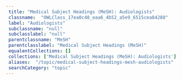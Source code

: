 ```yaml
--- 
 title: "Medical Subject Headings (MeSH): Audiologists" 
 classname:  "OWLClass_17ea0c48_eaa6_4b52_a5e9_6515cea84288" 
 label: "Audiologists" 
 subclassname: "null" 
 subclasslabel: "null" 
 parentclassname: "MeSH" 
 parentclasslabel: "Medical Subject Headings (MeSH)" 
 equalentCollections: [] 
 collections: ['Medical Subject Headings (MeSH): Audiologists']
 aliases:  "/topic/medical-subject-headings-mesh-audiologists"  
 searchCategory: "topic" 
---
```

